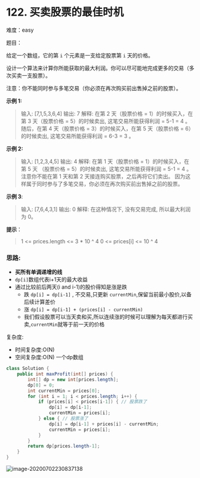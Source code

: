# 122. 买卖股票的最佳时机

难度：easy

题目：

给定一个数组，它的第 `i` 个元素是一支给定股票第 `i` 天的价格。

设计一个算法来计算你所能获取的最大利润。你可以尽可能地完成更多的交易（多次买卖一支股票）。

注意：你不能同时参与多笔交易（你必须在再次购买前出售掉之前的股票）。

 

**示例 1:**

> 输入: [7,1,5,3,6,4]
> 输出: 7
> 解释: 在第 2 天（股票价格 = 1）的时候买入，在第 3 天（股票价格 = 5）的时候卖出, 这笔交易所能获得利润 = 5-1 = 4 。
>      随后，在第 4 天（股票价格 = 3）的时候买入，在第 5 天（股票价格 = 6）的时候卖出, 这笔交易所能获得利润 = 6-3 = 3 。

**示例 2:**

> 输入: [1,2,3,4,5]
> 输出: 4
> 解释: 在第 1 天（股票价格 = 1）的时候买入，在第 5 天 （股票价格 = 5）的时候卖出, 这笔交易所能获得利润 = 5-1 = 4 。
>      注意你不能在第 1 天和第 2 天接连购买股票，之后再将它们卖出。
>      因为这样属于同时参与了多笔交易，你必须在再次购买前出售掉之前的股票。

**示例 3**:

> 输入: [7,6,4,3,1]
> 输出: 0
> 解释: 在这种情况下, 没有交易完成, 所以最大利润为 0。

**提示**：

> 1 <= prices.length <= 3 * 10 ^ 4
> 0 <= prices[i] <= 10 ^ 4



### 思路:

- **买所有单调递增的线**
- `dp[i]`数组代表i+1天的最大收益
- 通过比较前后两天(i and  i-1)的股价得知是涨是跌
  - 跌 `dp[i] = dp[i-1]` , 不交易,只更新 `currentMin`,保留当前最小股价,以备后续计算差价
  - 涨 `dp[i] = dp[i-1] + (prices[i] - currentMin)`
  - 我们假设股票可以当天卖和买,所以连续涨的时候可以理解为每天都进行买卖,`currentMin`就等于前一天的价格



复杂度:

- 时间复杂度:O(N)
- 空间复杂度:O(N) 一个dp数组

```java
class Solution {
    public int maxProfit(int[] prices) {
        int[] dp = new int[prices.length];
        dp[0] = 0;
        int currentMin = prices[0];
        for (int i = 1; i < prices.length; i++) {
            if (prices[i] < prices[i-1]) { // 股票跌了
                dp[i] = dp[i-1];
                currentMin = prices[i];
            } else { // 股票涨了
                dp[i] = dp[i-1] + prices[i] - currentMin;
                currentMin = prices[i];
            }
        }
        return dp[prices.length-1];
    }
}
```

![image-20200702230837138](C:\Users\chen\AppData\Roaming\Typora\typora-user-images\image-20200702230837138.png)